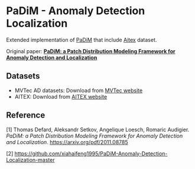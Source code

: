 # PaDiM - Anomaly Detection Localization
Extended implementation of [PaDiM](https://github.com/xiahaifeng1995/PaDiM-Anomaly-Detection-Localization-master) that include [Aitex](https://www.aitex.es/afid/) dataset.

Original paper: [**PaDiM: a Patch Distribution Modeling Framework for Anomaly Detection and Localization**](https://arxiv.org/pdf/2011.08785v1.pdf)

## Datasets
* MVTec AD datasets: Download from [MVTec website](https://www.mvtec.com/company/research/datasets/mvtec-ad/)
* AITEX: Download from [AITEX website](https://www.aitex.es/afid/)

## Reference
[1] Thomas Defard, Aleksandr Setkov, Angelique Loesch, Romaric Audigier. *PaDiM: a Patch Distribution Modeling Framework for Anomaly Detection and Localization*. https://arxiv.org/pdf/2011.08785

[2] https://github.com/xiahaifeng1995/PaDiM-Anomaly-Detection-Localization-master

